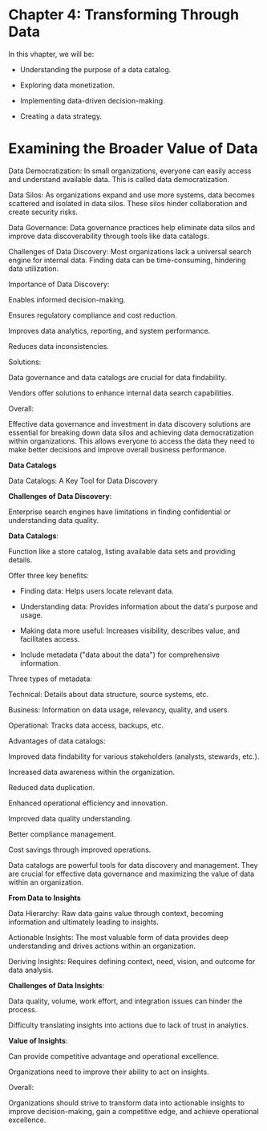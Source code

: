 # Chapter 4: Transforming Through Data

In this vhapter, we will be:

* Understanding the purpose of a data catalog.

* Exploring data monetization.

* Implementing data-driven decision-making.

* Creating a data strategy.

# Examining the Broader Value of Data

Data Democratization: In small organizations, everyone can easily access and understand available data. This is called data democratization.

Data Silos: As organizations expand and use more systems, data becomes scattered and isolated in data silos. These silos hinder collaboration and create security risks.

Data Governance: Data governance practices help eliminate data silos and improve data discoverability through tools like data catalogs.

Challenges of Data Discovery: Most organizations lack a universal search engine for internal data. Finding data can be time-consuming, hindering data utilization.

Importance of Data Discovery:

Enables informed decision-making.

Ensures regulatory compliance and cost reduction.

Improves data analytics, reporting, and system performance.

Reduces data inconsistencies.

Solutions:

Data governance and data catalogs are crucial for data findability.

Vendors offer solutions to enhance internal data search capabilities.

Overall:

Effective data governance and investment in data discovery solutions are essential for breaking down data silos and achieving data democratization within organizations. This allows everyone to access the data they need to make better decisions and improve overall business performance.

**Data Catalogs**

Data Catalogs: A Key Tool for Data Discovery

**Challenges of Data Discovery**:

Enterprise search engines have limitations in finding confidential or understanding data quality.

**Data Catalogs**:

Function like a store catalog, listing available data sets and providing details.

Offer three key benefits:

  * Finding data: Helps users locate relevant data.

  * Understanding data: Provides information about the data's purpose and usage.

  * Making data more useful: Increases visibility, describes value, and facilitates access.

  * Include metadata ("data about the data") for comprehensive information.
    
Three types of metadata:

Technical: Details about data structure, source systems, etc.

Business: Information on data usage, relevancy, quality, and users.

Operational: Tracks data access, backups, etc.

Advantages of data catalogs:

Improved data findability for various stakeholders (analysts, stewards, etc.).

Increased data awareness within the organization.

Reduced data duplication.

Enhanced operational efficiency and innovation.

Improved data quality understanding.

Better compliance management.

Cost savings through improved operations.

Data catalogs are powerful tools for data discovery and management. They are crucial for effective data governance and maximizing the value of data within an organization.

**From Data to Insights**

Data Hierarchy: Raw data gains value through context, becoming information and ultimately leading to insights.

Actionable Insights: The most valuable form of data provides deep understanding and drives actions within an organization.

Deriving Insights: Requires defining context, need, vision, and outcome for data analysis.

**Challenges of Data Insights**:

Data quality, volume, work effort, and integration issues can hinder the process.

Difficulty translating insights into actions due to lack of trust in analytics.

**Value of Insights**:

Can provide competitive advantage and operational excellence.

Organizations need to improve their ability to act on insights.

Overall:

Organizations should strive to transform data into actionable insights to improve decision-making, gain a competitive edge, and achieve operational excellence.
